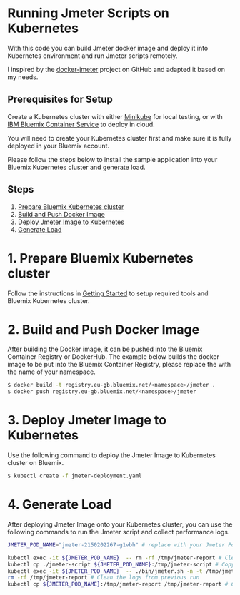 # Running Jmeter Scripts on Kubernetes

With this code you can build Jmeter docker image and deploy it into Kubernetes environment and run Jmeter scripts remotely.

I inspired by the [docker-jmeter](https://github.com/justb4/docker-jmeter) project on GitHub and adapted it based on my needs.

## Prerequisites for Setup

Create a Kubernetes cluster with either [Minikube](https://kubernetes.io/docs/getting-started-guides/minikube) for local testing, or with [IBM Bluemix Container Service](https://github.com/IBM/container-journey-template) to deploy in cloud.

You will need to create your Kubernetes cluster first and make sure it is fully deployed in your Bluemix account.

Please follow the steps below to install the sample application into your Bluemix Kubernetes cluster and generate load.

## Steps
1. [Prepare Bluemix Kubernetes cluster](#1-prepare-bluemix-kubernetes-cluster)  
2. [Build and Push Docker Image](#2-build-and-push-docker-image)
3. [Deploy Jmeter Image to Kubernetes](#3-deploy-jmeter-image-to-kubernetes)
4. [Generate Load](#4-generate-load)

# 1. Prepare Bluemix Kubernetes cluster
Follow the instructions in [Getting Started](https://console.bluemix.net/containers-kubernetes/home/registryGettingStarted) to setup required tools and Bluemix Kubernetes cluster.

# 2. Build and Push Docker Image
After building the Docker image, it can be pushed into the Bluemix Container Registry or DockerHub. The example below builds the docker image to be put into the Bluemix Container Registry, please replace the <namespace> with the name of your namespace.

```bash
$ docker build -t registry.eu-gb.bluemix.net/<namespace>/jmeter .
$ docker push registry.eu-gb.bluemix.net/<namespace>/jmeter
```

# 3. Deploy Jmeter Image to Kubernetes
Use the following command to deploy the Jmeter Image to Kubernetes cluster on Bluemix.

```bash
$ kubectl create -f jmeter-deployment.yaml
```

# 4. Generate Load
After deploying Jmeter Image onto your Kubernetes cluster, you can use the following commands to run the Jmeter script and collect performance logs.

```bash
JMETER_POD_NAME="jmeter-2150202267-g1vbh" # replace with your Jmeter Pod name

kubectl exec -it ${JMETER_POD_NAME}  -- rm -rf /tmp/jmeter-report # Clean the scripts that might be sent previously
kubectl cp ./jmeter-script ${JMETER_POD_NAME}:/tmp/jmeter-script # Copy your Jmeter script to Jmeter Pod
kubectl exec -it ${JMETER_POD_NAME}  -- ./bin/jmeter.sh -n -t /tmp/jmeter-script/sample.jmx # Run your Jmeter script on Jmeter Pod
rm -rf /tmp/jmeter-report # Clean the logs from previous run
kubectl cp ${JMETER_POD_NAME}:/tmp/jmeter-report /tmp/jmeter-report # Copy the logs to your local machine
```
